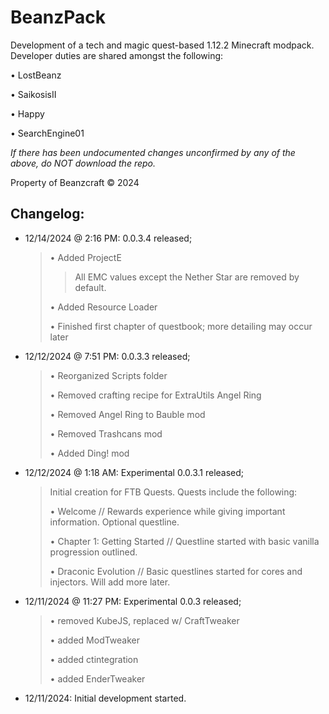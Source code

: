 # BeanzPack
Development of a tech and magic quest-based 1.12.2 Minecraft modpack. Developer duties are shared amongst the following:

• LostBeanz

• SaikosisII

• Happy

• SearchEngine01


*If there has been undocumented changes unconfirmed by any of the above, do NOT download the repo.*

Property of Beanzcraft © 2024

Changelog:
--------------
  -  12/14/2024 @ 2:16 PM: 0.0.3.4 released;
      > • Added ProjectE
      >   > All EMC values except the Nether Star are removed by default.
      > 
      > • Added Resource Loader
      >
      > • Finished first chapter of questbook; more detailing may occur later
  -  12/12/2024 @ 7:51 PM: 0.0.3.3 released;
      > • Reorganized Scripts folder
      > 
      > • Removed crafting recipe for ExtraUtils Angel Ring
      >
      > • Removed Angel Ring to Bauble mod
      >
      > • Removed Trashcans mod
      >
      > • Added Ding! mod

  -  12/12/2024 @ 1:18 AM: Experimental 0.0.3.1 released;
      > Initial creation for FTB Quests.
      > Quests include the following:
      > 
      > • Welcome // Rewards experience while giving important information. Optional questline.
      > 
      > • Chapter 1: Getting Started // Questline started with basic vanilla progression outlined.
      > 
      > • Draconic Evolution // Basic questlines started for cores and injectors. Will add more later.

  -  12/11/2024 @ 11:27 PM: Experimental 0.0.3 released;
      > • removed KubeJS, replaced w/ CraftTweaker
      > 
      > • added ModTweaker
      > 
      > • added ctintegration
      > 
      > • added EnderTweaker
  
  -  12/11/2024: Initial development started.
